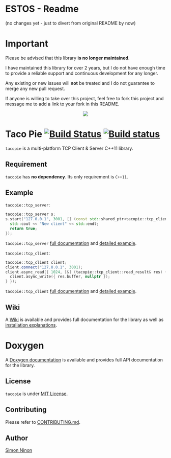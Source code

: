 # ESTOS - Readme

(no changes yet - just to divert from original README by now)

# Important

Please be advised that this library **is no longer maintained**.

I have maintained this library for over 2 years, but I do not have enough time to provide a reliable support and continuous development for any longer.

Any existing or new issues will **not** be treated and I do not guarantee to merge any new pull request.

If anyone is willing to take over this project, feel free to fork this project and message me to add a link to your fork in this README.

<p align="center">
   <img src="https://raw.githubusercontent.com/Cylix/tacopie/master/assets/images/tacopie_logo.jpg"/>
</p>

# Taco Pie [![Build Status](https://travis-ci.org/Cylix/tacopie.svg?branch=master)](https://travis-ci.org/Cylix/tacopie) [![Build status](https://ci.appveyor.com/api/projects/status/lvy4ovvr87c5jvgn?svg=true)](https://ci.appveyor.com/project/Cylix/tacopie)
`tacopie` is a multi-platform TCP Client & Server C++11 library.

## Requirement
`tacopie` has **no dependency**. Its only requirement is `C++11`.

## Example
`tacopie::tcp_server`:
```cpp
tacopie::tcp_server s;
s.start("127.0.0.1", 3001, [] (const std::shared_ptr<tacopie::tcp_client>& client) -> bool {
  std::cout << "New client" << std::endl;
  return true;
});
```
`tacopie::tcp_server` [full documentation](https://github.com/Cylix/tacopie/wiki/TCP-Server) and [detailed example](https://github.com/Cylix/tacopie/wiki/Examples#tcp-server).

`tacopie::tcp_client`:
```cpp
tacopie::tcp_client client;
client.connect("127.0.0.1", 3001);
client.async_read({ 1024, [&] (tacopie::tcp_client::read_result& res) {
  client.async_write({ res.buffer, nullptr });
} });
```
`tacopie::tcp_client` [full documentation](https://github.com/Cylix/tacopie/wiki/TCP-Client) and [detailed example](https://github.com/Cylix/tacopie/wiki/Examples#tcp-client).

## Wiki
A [Wiki](https://github.com/Cylix/tacopie/wiki) is available and provides full documentation for the library as well as [installation explanations](https://github.com/Cylix/tacopie/wiki/Installation).

# Doxygen
A [Doxygen documentation](https://cylix.github.io/tacopie/html/index.html) is available and provides full API documentation for the library.

## License
`tacopie` is under [MIT License](LICENSE).

## Contributing
Please refer to [CONTRIBUTING.md](CONTRIBUTING.md).

## Author
[Simon Ninon](http://simon-ninon.fr)

